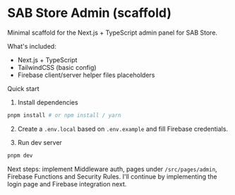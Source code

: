 # SAB Store Admin (scaffold)

Minimal scaffold for the Next.js + TypeScript admin panel for SAB Store.

What's included:
- Next.js + TypeScript
- TailwindCSS (basic config)
- Firebase client/server helper files placeholders

Quick start

1. Install dependencies

```powershell
pnpm install # or npm install / yarn
```

2. Create a `.env.local` based on `.env.example` and fill Firebase credentials.

3. Run dev server

```powershell
pnpm dev
```

Next steps: implement Middleware auth, pages under `/src/pages/admin`, Firebase Functions and Security Rules. I'll continue by implementing the login page and Firebase integration next.
